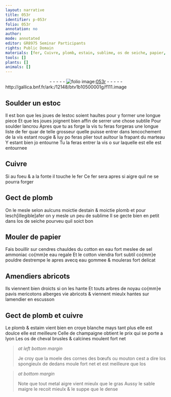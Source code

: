 ```yaml
---
layout: narrative
title: 053r
identifier: p-053r
folio: 053r
annotation: no
author:
mode: annotated
editor: GR8975 Seminar Participants
rights: Public Domain
materials: [fer, Cuivre, plomb, estain, sublime, os de seiche, papier, cendres, cotton, eau fort, sel ammoniac, eau regale, eau gommee, cuivre, estaim, croye, os de cheval, moele, cornes, os spongieulx, os, metal]
tools: []
plants: []
animals: []
---
```


<div class="folio" align="center">- - - - - <a href="http://gallica.bnf.fr/ark:/12148/btv1b10500001g/f111.image" target="_blank"><img src="https://cu-mkp.github.io/2017-workshop-edition/assets/photo-icon.png" alt="folio image: " style="display:inline-block; margin-bottom:-3px;"/>053r</a> - - - - - </div> http://gallica.bnf.fr/ark:/12148/btv1b10500001g/f111.image   

## Soulder un estoc

 
Il est bon que les joues de lestoc soient haultes pour y former une longue piece Et que les joues joignent bien affin de serrer une chose subtile Pour soulder lancrou Apres que tu as forge la vis tu feras forgeras une longue liste de <span class="m">fer</span> quar de telle grosseur quelle puisse entrer dans lencochement de la vis estant rougie & luy po feras plier tout aultour la frapant du marteau Y estant bien jo entourne Tu la feras entrer la vis o sur laquelle est elle est entournee
    

## <span class="m">Cuivre</span>

 
Si au foeu & a la fonte il touche le <span class="m">fer</span> Ce <span class="m">fer</span> sera apres si aigre quil ne se pourra forger 
    

## Gect de <span class="m">plomb</span>

 
On le mesle selon aulcuns moictie d<span class="m">estain</span> & moictie <span class="m">plomb</span> et pour lesch[illegible]afer on y mesle un peu de <span class="m">sublime</span> Il se gecte bien en petit dans l<span class="m">os de seiche</span> pourveu quil soict bon
    

## Mouler de <span class="m">papier</span>

 
Fais bouillir sur <span class="m">cendres</span> chauldes du <span class="m">cotton</span> en <span class="m">eau fort</span> meslee de <span class="m">sel ammoniac</span> co{mm}e <span class="m">eau regale</span> Et le <span class="m">cotton</span> viendra fort subtil co{mm}e pouldre destrempe le apres avecq <span class="m">eau gommee</span> & mouleras fort delicat
    

## Amendiers abricots

 
Ils viennent bien droicts si on les hante Et touts arbres de noyau co{mm}e pavis mericotons alberges vie abricots & viennent mieulx hantes sur lamendier en escusson
    

## Gect de <span class="m">plomb</span> et <span class="m">cuivre</span>

 
Le <span class="m">plomb</span> & <span class="m">estaim</span> vient bien en <span class="m">croye</span> blanche mays tant plus elle est doulce elle est meilleure Celle de champaigne obtient le prix qui se porte a lyon Les <span class="m">os de cheval</span> brusles & calcines moulent fort net
 
> *at left bottom margin*
> 
>   Je croy que la <span class="m">moele</span> des <span class="m">cornes</span> des bœufs ou mouton cest a dire l<span class="m">os spongieulx</span> de dedans moule fort net et est meilleure que l<span class="m">os</span>
 
> *at bottom margin*
> 
>   Note que tout <span class="m">metal</span> aigre vient mieulx que le gras Aussy le sable maigre le recoit mieulx & le suppe que le dense
 